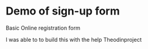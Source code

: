 # Demo of sign-up form

Basic Online registration form 

I was able to to build this with the help Theodinproject
